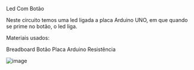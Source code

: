 Led Com Botão

Neste circuito temos uma led ligada a placa Arduino UNO, em que quando se prime no botão, o led liga.

Materiais usados:

Breadboard
Botão
Placa Arduino
Resistência


![image](https://github.com/user-attachments/assets/b5d4bd76-eb4f-434a-a7c7-72141e3dabc3)
